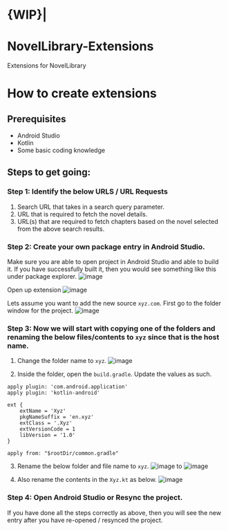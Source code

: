 # {WIP}|
# NovelLibrary-Extensions
Extensions for NovelLibrary

# How to create extensions

## Prerequisites
- Android Studio
- Kotlin 
- Some basic coding knowledge

## Steps to get going:
### Step 1: Identify the below URLS / URL Requests 
1. Search URL that takes in a search query parameter.
2. URL that is required to fetch the novel details.
3. URL(s) that are required to fetch chapters based on the novel selected from the above search results.

### Step 2: Create your own package entry in Android Studio.
Make sure you are able to open project in Android Studio and able to build it. If you have successfully built it, then you would see something like this under package explorer.
![image](https://user-images.githubusercontent.com/5333537/159209131-8f110590-d64c-4302-8057-61a12d72d056.png)

Open up extension
![image](https://user-images.githubusercontent.com/5333537/159209216-d3802f89-077e-43a4-93ed-37c29e20fef2.png)

Lets assume you want to add the new source `xyz.com`. First go to the folder window for the project.
![image](https://user-images.githubusercontent.com/5333537/159209536-1f6f09a9-ed30-4624-aca6-22874c70b1ce.png)

### Step 3: Now we will start with copying one of the folders and renaming the below files/contents to `xyz` since that is the host name.
1. Change the folder name to `xyz`.
![image](https://user-images.githubusercontent.com/5333537/159209656-0de6bd67-3a88-4cb1-8270-b4de956ee654.png)

2. Inside the folder, open the `build.gradle`. Update the values as such.
```
apply plugin: 'com.android.application'
apply plugin: 'kotlin-android'

ext {
    extName = 'Xyz'
    pkgNameSuffix = 'en.xyz'
    extClass = '.Xyz'
    extVersionCode = 1
    libVersion = '1.0'
}

apply from: "$rootDir/common.gradle"
``` 

3. Rename the below folder and file name to `xyz`.
![image](https://user-images.githubusercontent.com/5333537/159210297-090a6a65-987a-43b7-b5af-64ae311d9d27.png)
to
![image](https://user-images.githubusercontent.com/5333537/159210643-1a6c2f42-c34a-46ba-a58a-65b59076c4b1.png)

4. Also rename the contents in the `Xyz.kt` as below.
![image](https://user-images.githubusercontent.com/5333537/159210466-a970f7bc-88b6-4ce0-a562-5f6461b7e578.png)


### Step 4: Open Android Studio or Resync the project.
If you have done all the steps correctly as above, then you will see the new entry after you have re-opened / resynced the project.


